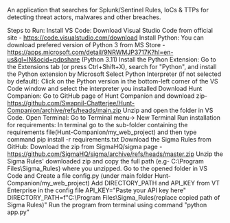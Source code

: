 An application that searches for Splunk/Sentinel Rules, IoCs & TTPs for detecting threat actors, malwares and other breaches.  


Steps to Run:
Install VS Code: Download Visual Studio Code from official site - https://code.visualstudio.com/download
Install Python: You can download prefered version of Python 3 from MS Store - https://apps.microsoft.com/detail/9NRWMJP3717K?hl=en-us&gl=IN&ocid=pdpshare (Python 3.11)
Install the Python Extension: Go to the Extensions tab (or press Ctrl+Shift+X), search for "Python", and install the Python extension by Microsoft
Select Python Interpreter (if not selected by default): Click on the Python version in the bottom-left corner of the VS Code window and select the interpreter you installed
Download Hunt Companion: Go to GitHub page of Hunt Companion and download zip-  https://github.com/Swapnil-Chatterjee/Hunt-Companion/archive/refs/heads/main.zip
Unzip and open the folder in VS Code. 
Open Terminal: Go to Terminal menu-> New Terminal
Run installation for requirements: In terminal go to the sub-folder containing the requirements file(Hunt-Companion/my_web_project) and then type command pip install -r requirements.txt
Download the Sigma Rules from GitHub: Download the zip from SigmaHQ/sigma page - https://github.com/SigmaHQ/sigma/archive/refs/heads/master.zip
Unzip the Sigma Rules' downloaded zip and copy the full path (e.g- C:\Program Files\Sigma_Rules) where you unzipped.
Go to the opened folder in VS Code and Create a file config.py (under main folder Hunt-Companion/my_web_project) 
Add DIRECTORY_PATH and API_KEY from VT Enterprise in the config file
  API_KEY="Paste your API key here"
  DIRECTORY_PATH=f"C:\Program Files\Sigma_Rules(replace copied path of Sigma Rules)"
Run the program from terminal using command "python app.py"


